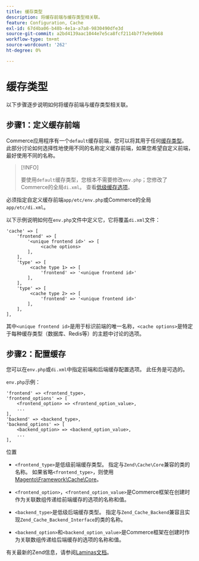 ```yaml
---
title: 缓存类型
description: 将缓存前端与缓存类型相关联。
feature: Configuration, Cache
exl-id: 67d4ba06-b48b-4e1a-a7a8-9830490dfe3d
source-git-commit: a2bd4139aac1044e7e5ca8fcf2114b7f7e9e9b68
workflow-type: tm+mt
source-wordcount: '262'
ht-degree: 0%

---
```


# 缓存类型

以下步骤逐步说明如何将缓存前端与缓存类型相关联。

## 步骤1：定义缓存前端

Commerce应用程序有一个`default`缓存前端，您可以将其用于任何[缓存类型](../cli/manage-cache.md#clean-and-flush-cache-types)。 此部分讨论如何选择性地使用不同的名称定义缓存前端，如果您希望自定义前端，最好使用不同的名称。

>[!INFO]
>
>要使用`default`缓存类型，您根本不需要修改`env.php`；您修改了Commerce的全局`di.xml`。 查看[低级缓存选项](cache-options.md)。

必须指定自定义缓存前端`app/etc/env.php`或Commerce的全局`app/etc/di.xml`。

以下示例说明如何在`env.php`文件中定义它，它将覆盖`di.xml`文件：

```php?start_inline=1
'cache' => [
    'frontend' => [
        '<unique frontend id>' => [
             <cache options>
        ],
    ],
    'type' => [
         <cache type 1> => [
             'frontend' => '<unique frontend id>'
        ],
    ],
    'type' => [
         <cache type 2> => [
             'frontend' => '<unique frontend id>'
        ],
    ],
],
```

其中`<unique frontend id>`是用于标识前端的唯一名称，`<cache options>`是特定于每种缓存类型（数据库、Redis等）的主题中讨论的选项。

## 步骤2：配置缓存

您可以在`env.php`或`di.xml`中指定前端和后端缓存配置选项。 此任务是可选的。

`env.php`示例：

```php?start_inline=1
'frontend' => <frontend_type>,
'frontend_options' => [
    <frontend_option> => <frontend_option_value>,
    ...
],
'backend' => <backend_type>,
'backend_options' => [
    <backend_option> => <backend_option_value>,
    ...
],
```

位置

- `<frontend_type>`是低级前端缓存类型。 指定与`Zend\Cache\Core`兼容的类的名称。
如果省略`<frontend_type>`，则使用[Magento\Framework\Cache\Core](https://github.com/magento/magento2/blob/2.4/lib/internal/Magento/Framework/Cache/Core.php)。

- `<frontend_option>`，`<frontend_option_value>`是Commerce框架在创建时作为关联数组传递给前端缓存的选项的名称和值。
- `<backend_type>`是低级后端缓存类型。 指定与`Zend_Cache_Backend`兼容且实现`Zend_Cache_Backend_Interface`的类的名称。
- `<backend_option>`和`<backend_option_value>`是Commerce框架在创建时作为关联数组传递给后端缓存的选项的名称和值。

有关最新的Zend信息，请参阅[Laminas文档](https://docs.laminas.dev/)。
